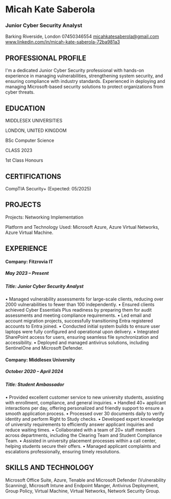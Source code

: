# Micah Kate Saberola
### Junior Cyber Security Analyst 
Barking Riverside, London
07450346554
micahkatesaberola@gmail.com   
www.linkedin.com/in/micah-kate-saberola-72ba981a3
## PROFESSIONAL PROFILE
I'm a dedicated Junior Cyber Security professional with hands-on experience in managing vulnerabilities, strengthening system security, and ensuring compliance with industry standards. Experienced in deploying and managing Microsoft-based security solutions to protect organizations from cyber threats.

## EDUCATION
MIDDLESEX UNIVERSITIES	

LONDON, UNITED KINGDOM

BSc Computer Science

CLASS 2023

1st Class Honours

## CERTIFICATIONS
CompTIA Security+ (Expected: 05/2025)

## PROJECTS

Projects: Networking Implementation

Platform and Technology Used: Microsoft Azure, Azure Virtual Networks, Azure Virtual Machine.

## EXPERIENCE
#### Company: Fitzrovia IT						
##### May 2023 – Present
##### Title: Junior Cyber Security Analyst

•	Managed vulnerability assessments for large-scale clients, reducing over 2000 vulnerabilities to fewer than 100 independently. 
•	Ensured clients achieved Cyber Essentials Plus readiness by preparing them for audit assessments and meeting compliance requirements.
•	Led email and account migration projects, successfully transitioning Entra registered accounts to Entra joined.
•	Conducted initial system builds to ensure user laptops were fully configured and operational upon delivery.
•	Integrated SharePoint access for users, ensuring seamless file synchronization and accessibility.
•	Deployed and managed antivirus solutions, including SentinelOne and Microsoft Defender.


#### Company: Middlesex University						
##### October 2020 – April 2024
##### Title: Student Ambassador
•	Provided excellent customer service to new university students, assisting with enrollment, compliance, and general inquiries.
•	Handled 40+ applicant interactions per day, offering personalized and friendly support to ensure a smooth application process.
•	Processed over 30 documents daily to verify identity and perform Right to Study checks.
•	Developed expert knowledge of university requirements to efficiently answer applicant inquiries and reduce waiting times.
•	Collaborated with a team of 20+ staff members across departments, including the Clearing Team and Student Compliance Team.
•	Assisted in university placement processes within a call center, helping students secure their offers.
•	Managed applicant complaints and escalations professionally, ensuring timely resolutions.


## SKILLS AND TECHNOLOGY
Microsoft Office Suite, Azure, Tenable and Microsoft Defender (Vulnerability Scanning), Microsoft Intune and Endpoint Manger, Antivirus Deployment, Group Policy, Virtual Machine, Virtual Networks, Network Security Group. 

